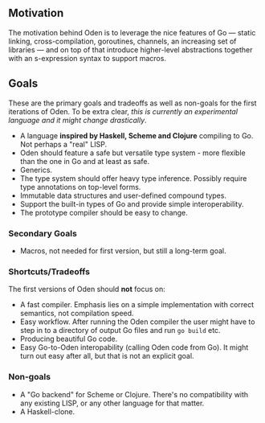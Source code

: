 ## Motivation

The motivation behind Oden is to leverage the nice features of Go
&mdash; static linking, cross-compilation, goroutines, channels, an
increasing set of libraries &mdash; and on top of that introduce
higher-level abstractions together with an s-expression syntax to
support macros.

## Goals

These are the primary goals and tradeoffs as well as non-goals for the
first iterations of Oden. To be extra clear, *this is currently an
experimental language and it might change drastically*.

* A language **inspired by Haskell, Scheme and Clojure** compiling to
  Go. Not perhaps a "real" LISP.
* Oden should feature a safe but versatile type system - more
  flexible than the one in Go and at least as safe.
* Generics.
* The type system should offer heavy type inference. Possibly require
  type annotations on top-level forms.
* Immutable data structures and user-defined compound types.
* Support the built-in types of Go and provide simple interoperability.
* The prototype compiler should be easy to change.

### Secondary Goals

* Macros, not needed for first version, but still a long-term goal.

### Shortcuts/Tradeoffs

The first versions of Oden should **not** focus on:

* A fast compiler. Emphasis lies on a simple implementation with
  correct semantics, not compilation speed.
* Easy workflow. After running the Oden compiler the user might
  have to step in to a directory of output Go files and run `go build`
  etc.
* Producing beautiful Go code.
* Easy Go-to-Oden interopability (calling Oden code from Go). It
  might turn out easy after all, but that is not an explicit goal.

### Non-goals

* A "Go backend" for Scheme or Clojure. There's no compatibility with
  any existing LISP, or any other language for that matter.
* A Haskell-clone.

